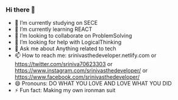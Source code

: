 ### Hi there 👋


- 🔭 I’m currently studying on SECE
- 🌱 I’m currently learning REACT
- 👯 I’m looking to collaborate on ProblemSolving
- 🤔 I’m looking for help with LogicalThinking
- 💬 Ask me about Anything related to tech
- 📫 How to reach me: srinivasthedeveloper.netlify.com or https://twitter.com/sriniva70623303 or https://www.instagram.com/srinivasthedeveloper/ or https://www.facebook.com/srinivasthedeveloper/
- 😄 Pronouns: DO WHAT YOU LOVE AND LOVE WHAT YOU DID
- ⚡ Fun fact: Making my own ironman suit
